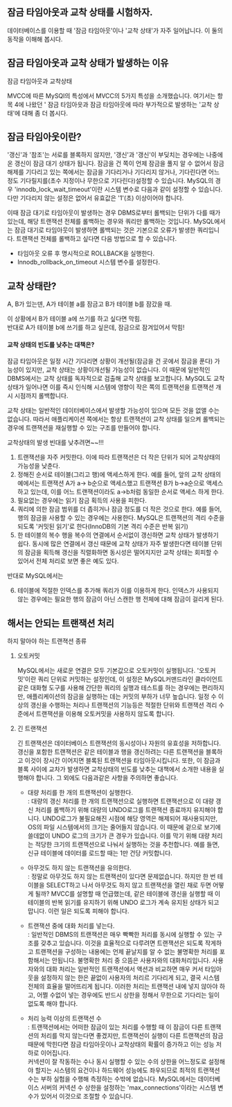 ## 잠금 타임아웃과 교착 상태를 시험하자.



데이터베이스를 이용할 때 '잠금 타임아웃'이나 '교착 상태'가 자주 일어납니다. 이 둘의 동작을 이해해 봅시다.



## 잠금 타임아웃과 교착 상태가 발생하는 이유

잠금 타임아웃과 교착상태

MVCC에 따른 MySQl의 특성에서 MVCC의 5가지 특성을 소개했습니다. 여기서는 항목 4에 나왔던 ' 잠금 타임아읏과 잠금 타임아웃에 따라 부가적으로 발생하는 '교착 상태'에 대해 좀 더 봅시다.



## 잠금 타임아웃이란?

'갱신'과 '참조'는 서로를 블록하지 않지만, '갱신'과 '갱신'이 부딪치는 경우에는 나중에 온 갱신이 잠금 대기 상태가 됩니다. 잠금을 건 쪽이 언제 잠금을 풀지 알 수 없어서 잠금 해제를 기다리고 있는 쪽에서는 잠금을 기다리거나 기다리지 않거나, 기다린다면 어느 정도 기다릴지를(초수 지정이나 무한으로 기다린다)설정할 수 있습니다. MySQL의 경우 'innodb_lock_wait_timeout'이란 시스템 변수로 다음과 같이 설정할 수 있습니다. 다만 기다리지 않는 설정은 없어서 유효값은 '1'(초) 이상이어야 합니다.



이때 잠금 대기로 타임아웃이 발생하는 경우 DBMS로부터 롤백되는 단위가 다를 때가 있는데, 해당 트랜잭션 전체를 롤백하는 경우와 쿼리만 롤백하는 것입니다. MySQL에서는 잠금 대기로 타임아웃이 발생하면 롤백되는 것은 기본으로 오류가 발생한 쿼리입니다. 트랜잭션 전체를 롤백하고 싶다면 다음 방법으로 할 수 있습니다.

- 타임아웃 오류 후 명시적으로 ROLLBACK을 실행한다.
- Innodb_rollback_on_timeout 시스템 변수를 설정한다.



## 교착 상태란?

A, B가 있는덴, A가 테이블 a를 잠금고 B가 테이블 b를 잠갔을 때.



이 상황에서 B가 테이블 a에 쓰기를 하고 싶다면 막힘.  
반대로 A가 테이블 b에 쓰기를 하고 싶은데, 잠금으로 잠겨있어서 막힘!



#### 교착 상태의 빈도를 낮추는 대책은?

잠금 타임아웃은 일정 시간 기다리면 상황이 개선될(잠금을 건 곳에서 잠금을 푼다) 가능성이 있지만, 교착 상태는 상황이개선될 가능성이 없습니다. 이 때문에 일반적인 DBMS에서는 교착 상태를 독자적으로 검출해 교착 상태를 보고합니다. MySQL도 교착상태가 일어나면 이를 즉시 인식해 시스템에 영향이 작은 쪽의 트랜잭션을 트랜잭션 개시 시점까지 롤백합니다.

교착 상태는 일반적인 데이터베이스에서 발생할 가능성이 있으며 모든 것을 없앨 수는 없습니다. 따라서 애플리케이션 쪽에서는 항상 트랜잭션이 교착 상태를 일으켜 롤백되는 경우에 트랜잭션을 재실행할 수 있는 구조를 만들어야 합니다.



교착상태의 발생 빈대를 낮추려면~~!!!

1. 트랜잭션을 자주 커밋한다. 이에 따라 트랜잭션은 더 작은 단위가 되어 교착상태의 가능성을 낮춘다.
2. 정해진 순서로 테이블(그리고 행)에 액세스하게 한다. 예를 들어, 앞의 교착 상태의 예에서는 트랜잭션 A가 a-> b순으로 액세스했고 트랜잭션 B가 b->a순으로 액세스하고 있는데, 이를 어느 트랜잭션이라도 a->b처럼 동일한 순서로 액세스 하게 한다.
3. 필요없는 경우에는 읽기 잠금 획득의 사용을 피한다.
4. 쿼리에 의한 잠금 범위를 더 좁히거나 잠금 정도를 더 작은 것으로 한다. 예를 들어, 행의 잠금을 사용할 수 있는 경우에는 사용한다. MySQL은 트랜잭션의 격리 수준을 되도록 '커밋된 읽기'로 한다(InnoDB의 기본 격리 수준은 반복 읽기)
5. 한 테이블의 복수 행을 복수의 연결에서 순서없이 갱신하면 교착 상태가 발생하기 쉽다. 동시에 많은 연결에서 갱신 때문에 교착 상태가 자주 발생한다면 테이블 단위의 잠금을 획득해 갱신을 직렬화하면 동시성은 떨어지지만 교착 상태는 회피할 수 있어서 전체 처리로 보면 좋은 예도 있다.

반대로 MySQL에서는

6. 테이블에 적절한 인덱스를 추가해 쿼리가 이를 이용하게 한다. 인덱스가 사용되지 않는 경우에는 필요한 행의 잠금이 아닌 스캔한 행 전체에 대해 잠금이 걸리게 된다.





## 해서는 안되는 트랜잭션 처리

하지 말아야 하는 트랜젹션 종류

1. 오토커밋

   MySQL에서는 새로운 연결은 모두 기본값으로 오토커밋이 실행됩니다. '오토커밋'이란 쿼리 단위로 커밋하는 설정인데, 이 설정은 MySQL커맨드라인 클라이언트 같은 대화형 도구를 사용해 간단한 쿼리의 실행과 테스트를 하는 경우에는 편리하지만, 애플리케이션의 잠금을 실행하는 데는 커밋의 부하가 너무 높습니다. 일정 수 이상의 갱신을 수행하는 처리나 트랜잭션의 기능등은 적절한 단위와 트랜잭션 격리 수준에서 트랜잭션을 이용해 오토커밋을 사용하지 않도록 합니다.

2. 긴 트랜잭션

   긴 트랜잭션은 데이터베이스 트랜잭션의 동시성이나 자원의 유효성을 저하합니다. 갱신을 포함한 트랜잭션은 같은 테이블과 행을 갱신하려는 다른 트랜잭션을 블록하고 이것이 장시간 이어지면 블록된 트랜잭션을 타임아웃시킵니다. 또한, 이 잠금과 블록 사이에 교차가 발생하면 교착상태의 빈도를 낮추는 대책에서 소개한 내용을 실행해야 합니다. 그 외에도 다음과같은 사항을 주의하면 좋습니다.

   - 대량 처리를 한 개의 트랜잭션이 실행한다.  
     : 대량의 갱신 처리를 한 개의 트랜잭션으로 실행하면 트랜잭션으로 이 대량 갱신 처리를 롤백하기 위해 대량의 UNDO로그를 트랜잭션 종료까지 유지해야 합니다. UNDO로그가 불필요해진 시점에 해당 영역은 해제되어 재사용되지만, OS의 파일 시스템에서의 크기는 줄어들지 않습니다. 이 때문에 겉으로 보기에 쓸데없이 UNDO 로그의 크기가 큰 경우가 있습니다. 이를 막기 위해 대량 처리는 적당한 크기의 트랜잭션으로 나눠서 실행하는 것을 추천합니다. 예를 들면, 신규 테이블에 데이터를 로드할 때는 1만 건당 커밋합니다.

   - 아무것도 하지 않는 트랜잭션을 유의한다.  
     : 정말로 아무것도 하지 않는 트랜잭션이 있다면 문제없습니다. 하지만 한 번 테이블을 SELECT하고 나서 아무것도 하지 않고 트랜잭션을 열린 채로 두면 어떻게 될까? MVCC를 설명할 때 언급했는데, 같은 테이블에 갱신을 실행할 때 이 테이블의 반복 읽기를 유지하기 위해 UNDO 로그가 계속 유지된 상태가 되고 맙니다. 이런 일은 되도록 피해야 합니다.

   - 트랜잭션 중에 대화 처리를 넣는다.  
     : 일반적인 DBMS의 트랜잭션은 매우 빡빡한 처리를 동시에 실행할 수 있는 구조를 갖추고 있습니다. 이것을 효율적으로 다루려면 트랜잭션은 되도록 작게하고 트랜잭션을 구성하는 내용에는 언제 끝날지를 알 수 없는 불명확한 처리를 포함해서는 안됩니다. 불명확한 처리 중 으뜸은 사용자와의 대화처리입니다. 사용자와의 대화 처리는 일반적인 트랜잭션에서 액션과 비교하면 매우 커서 타임아웃을 설정하지 않는 한은 끝없이 사용자의 처리르 기다리게 되고, 결국 시스템 전체의 효율을 떨어뜨리게 됩니다. 이러한 처리는 트랜잭션 내에 넣지 않아야 하고, 어쩔 수없이 넣는 경우에도 반드시 상한을 정해서 무한으로 기다리는 일이 없도록 해야 합니다.

   - 처리 능력 이상의 트랜잭션 수  
     : 트랜잭션에서는 어떠한 잠금이 있는 처리를 수행할 때 이 잠금이 다른 트랜잭션의 처리를 막지 않는다면 좋겠지만, 트랜잭션이 실행이 다른 트랜잭션의 잠금 때문에 막힌다면 잠금 타임아웃이나 교착상태의 확률이 증가하고 이는 성능 저하로 이어집니다.  
     커넥션이 잘 작동하는 수나 동시 실행할 수 있는 수의 상한을 어느정도로 설정해야 할지는 시스템의 요건이나 하드웨어 성능에도 좌우되므로 최적의 트랜잭션 수는 부하 실험을 수행해 측정하는 수밖에 없습니다. MySQL에서는 데이터베이스 서버의 커넥션 수 상한을 설정하는 'max_connections'이라는 시스템 변수가 있어서 이것으로 조절할 수 있습니다.

     ​

     ​

     ​